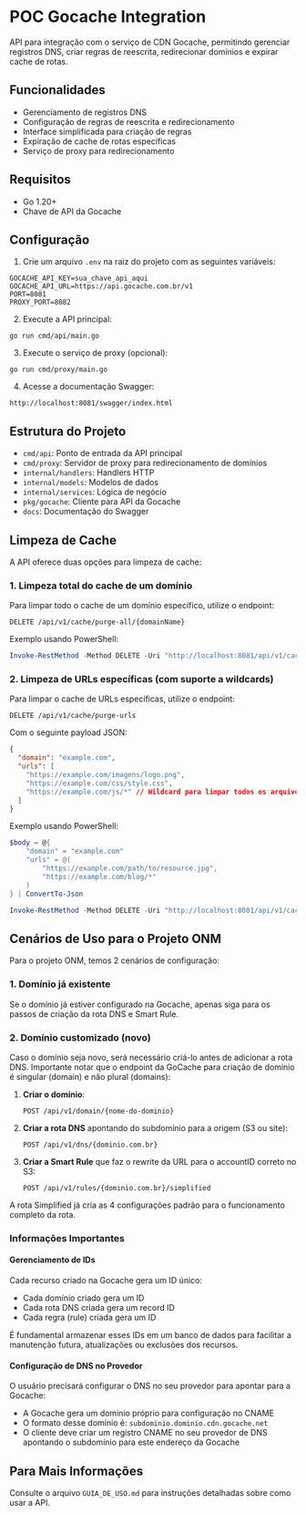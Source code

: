 # POC Gocache Integration

API para integração com o serviço de CDN Gocache, permitindo gerenciar registros DNS, criar regras de reescrita, redirecionar domínios e expirar cache de rotas.

## Funcionalidades

- Gerenciamento de registros DNS
- Configuração de regras de reescrita e redirecionamento
- Interface simplificada para criação de regras
- Expiração de cache de rotas específicas
- Serviço de proxy para redirecionamento

## Requisitos

- Go 1.20+
- Chave de API da Gocache

## Configuração

1. Crie um arquivo `.env` na raiz do projeto com as seguintes variáveis:
```
GOCACHE_API_KEY=sua_chave_api_aqui
GOCACHE_API_URL=https://api.gocache.com.br/v1
PORT=8081
PROXY_PORT=8082
```

2. Execute a API principal:
```
go run cmd/api/main.go
```

3. Execute o serviço de proxy (opcional):
```
go run cmd/proxy/main.go
```

4. Acesse a documentação Swagger:
```
http://localhost:8081/swagger/index.html
```

## Estrutura do Projeto

- `cmd/api`: Ponto de entrada da API principal
- `cmd/proxy`: Servidor de proxy para redirecionamento de domínios
- `internal/handlers`: Handlers HTTP
- `internal/models`: Modelos de dados
- `internal/services`: Lógica de negócio
- `pkg/gocache`: Cliente para API da Gocache
- `docs`: Documentação do Swagger

## Limpeza de Cache

A API oferece duas opções para limpeza de cache:

### 1. Limpeza total do cache de um domínio

Para limpar todo o cache de um domínio específico, utilize o endpoint:

```
DELETE /api/v1/cache/purge-all/{domainName}
```

Exemplo usando PowerShell:

```powershell
Invoke-RestMethod -Method DELETE -Uri "http://localhost:8081/api/v1/cache/purge-all/example.com"
```

### 2. Limpeza de URLs específicas (com suporte a wildcards)

Para limpar o cache de URLs específicas, utilize o endpoint:

```
DELETE /api/v1/cache/purge-urls
```

Com o seguinte payload JSON:

```json
{
  "domain": "example.com",
  "urls": [
    "https://example.com/imagens/logo.png",
    "https://example.com/css/style.css",
    "https://example.com/js/*" // Wildcard para limpar todos os arquivos JavaScript
  ]
}
```

Exemplo usando PowerShell:

```powershell
$body = @{
    "domain" = "example.com"
    "urls" = @(
        "https://example.com/path/to/resource.jpg",
        "https://example.com/blog/*"
    )
} | ConvertTo-Json

Invoke-RestMethod -Method DELETE -Uri "http://localhost:8081/api/v1/cache/purge-urls" -Body $body -ContentType "application/json"
```

## Cenários de Uso para o Projeto ONM

Para o projeto ONM, temos 2 cenários de configuração:

### 1. Domínio já existente

Se o domínio já estiver configurado na Gocache, apenas siga para os passos de criação da rota DNS e Smart Rule.

### 2. Domínio customizado (novo)

Caso o domínio seja novo, será necessário criá-lo antes de adicionar a rota DNS. Importante notar que o endpoint da GoCache para criação de domínio é singular (domain) e não plural (domains):

1. **Criar o domínio**:
   ```
   POST /api/v1/domain/{nome-do-dominio}
   ```

2. **Criar a rota DNS** apontando do subdomínio para a origem (S3 ou site):
   ```
   POST /api/v1/dns/{dominio.com.br}
   ```

3. **Criar a Smart Rule** que faz o rewrite da URL para o accountID correto no S3:
   ```
   POST /api/v1/rules/{dominio.com.br}/simplified
   ```

A rota Simplified já cria as 4 configurações padrão para o funcionamento completo da rota.

### Informações Importantes

#### Gerenciamento de IDs

Cada recurso criado na Gocache gera um ID único:

- Cada domínio criado gera um ID
- Cada rota DNS criada gera um record ID
- Cada regra (rule) criada gera um ID

É fundamental armazenar esses IDs em um banco de dados para facilitar a manutenção futura, atualizações ou exclusões dos recursos.

#### Configuração de DNS no Provedor

O usuário precisará configurar o DNS no seu provedor para apontar para a Gocache:

- A Gocache gera um domínio próprio para configuração no CNAME
- O formato desse domínio é: `subdominio.dominio.cdn.gocache.net`
- O cliente deve criar um registro CNAME no seu provedor de DNS apontando o subdomínio para este endereço da Gocache

## Para Mais Informações

Consulte o arquivo `GUIA_DE_USO.md` para instruções detalhadas sobre como usar a API.

